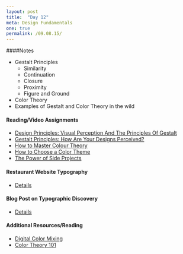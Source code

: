 ```yaml
---
layout: post
title:  "Day 12"
meta: Design Fundamentals 
one: true
permalink: /09.08.15/
---
```

####Notes
- Gestalt Principles
    + Similarity
    + Continuation
    + Closure
    + Proximity
    + Figure and Ground
- Color Theory
- Examples of Gestalt and Color Theory in the wild

#### Reading/Video Assignments
- [Design Principles: Visual Perception And The Principles Of Gestalt](http://www.smashingmagazine.com/2014/03/design-principles-visual-perception-and-the-principles-of-gestalt/)
- [Gestalt Principles: How Are Your Designs Perceived?](http://vanseodesign.com/web-design/gestalt-principles-of-perception/)
- [How to Master Colour Theory](http://www.creativebloq.com/colour/colour-theory-11121290)
- [How to Choose a Color Theme](http://www.creativebloq.com/colour/choose-colour-theme-712364)
- [The Power of Side Projects](http://www.swiss-miss.com/2012/01/the-power-of-side-projects-and-eccentric-aunts.html)

#### Restaurant Website Typography
- [Details](/09.07.15/typography-for-restaurant-website/)

#### Blog Post on Typographic Discovery
- [Details](/09.07.15/typographic-discovery-blog-post/)

#### Additional Resources/Reading
- [Digital Color Mixing](http://www.creativebloq.com/colour/digital-colour-mixing-1131629)
- [Color Theory 101](http://www.sitepoint.com/color-theory-101-2/)

